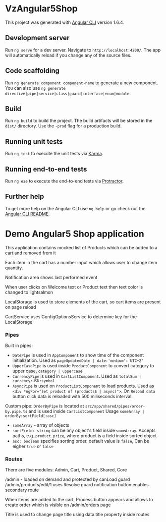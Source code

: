 # VzAngular5Shop

This project was generated with [Angular CLI](https://github.com/angular/angular-cli) version 1.6.4.

## Development server

Run `ng serve` for a dev server. Navigate to `http://localhost:4200/`. The app will automatically reload if you change any of the source files.

## Code scaffolding

Run `ng generate component component-name` to generate a new component. You can also use `ng generate directive|pipe|service|class|guard|interface|enum|module`.

## Build

Run `ng build` to build the project. The build artifacts will be stored in the `dist/` directory. Use the `-prod` flag for a production build.

## Running unit tests

Run `ng test` to execute the unit tests via [Karma](https://karma-runner.github.io).

## Running end-to-end tests

Run `ng e2e` to execute the end-to-end tests via [Protractor](http://www.protractortest.org/).

## Further help

To get more help on the Angular CLI use `ng help` or go check out the [Angular CLI README](https://github.com/angular/angular-cli/blob/master/README.md).


# Demo Angular5 Shop application 

This application contains mocked list of Products which can be added to a cart and removed from it

Each item in the cart has a number input which allows user to change item quantity.

Notification area shows last performed event

When user clicks on Welcome text or Product text then text color is changed to lightsalmon

LocalStorage is used to store elements of the cart, so cart items are present on page reload 

CartService uses ConfigOptionsService to determine key for the LocalStorage

### Pipes
Built in pipes:
- `DatePipe` is used in `AppComponent` to show time of the component initialization. Used as `pageUpdatedDate | date:'medium':'UTC+2'`
- `UpperCasePipe` is used inside `ProductComponent` to convert category to upper case, `category | uppercase`
- `CurrencyPipe` is used in `CartListComponent`. Used as `totalSum | currency:USD:symbol`
- `AsyncPipe` is used on `ProductListComponent` to load products. Used as `<div *ngFor="let product of (products$ | async)">`. On `Reload data` button click data is reloaded with 500 miliseconds interval.

Custom pipe:
`OrderByPipe` is located at `src/app/shared/pipes/order-by.pipe.ts` and is used inside `CartListComponent`
Usage `someArray | orderBy:sortField[:asc]`
- `someArray` - array of objects
- `sortField: string` can be any object's field inside `someArray`. Accepts paths, e.g. `product.price`, where product is a field inside sorted object
- `asc: boolean` specifies sorting order. default value is `false`, Can be eigher `true` or `false`

### Routes

There are five modules: Admin, Cart, Product, Shared, Core

/admin - loaded on demand and protected by canLoad guard
/admin/products/edit/1 uses Resolve guard
notification button enables secondary route


When items are added to the cart, Process button appears and allows to create order which is visible on /admin/orders page

Title is used to change page title using data.title property inside routes